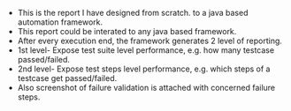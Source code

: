 - This is the report I have designed from scratch. to a java based automation framework. 
- This report could be interated to any java based framework.
- After every execution end, the framework generates 2 level of reporting.
- 1st level- Expose test suite level performance, e.g. how many testcase passed/failed.
- 2nd level- Expose test steps level performance, e.g. which steps of a testcase get passed/failed.
- Also screenshot of failure validation is attached with concerned failure steps.
